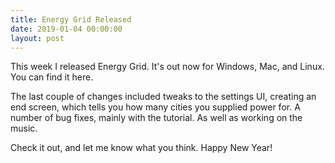 ```yaml
---
title: Energy Grid Released
date: 2019-01-04 00:00:00
layout: post
---
```


This week I released Energy Grid. It's out now for Windows, Mac, and Linux. You can find it here.

The last couple of changes included tweaks to the settings UI, creating an end screen, which tells you how many cities you supplied power for. A number of bug fixes, mainly with the tutorial. As well as working on the music.

Check it out, and let me know what you think. Happy New Year!
